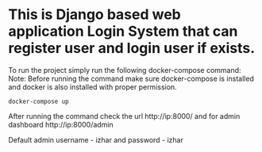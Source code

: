 # This is Django based web application Login System that can register user and login user if exists.

To run the project simply run the following docker-compose command:
Note: Before running the command make sure docker-compose is installed and docker is also installed with proper permission.

```
docker-compose up
```

After running the command check the url http://ip:8000/ and for admin dashboard http://ip:8000/admin

Default admin username - izhar and password - izhar

